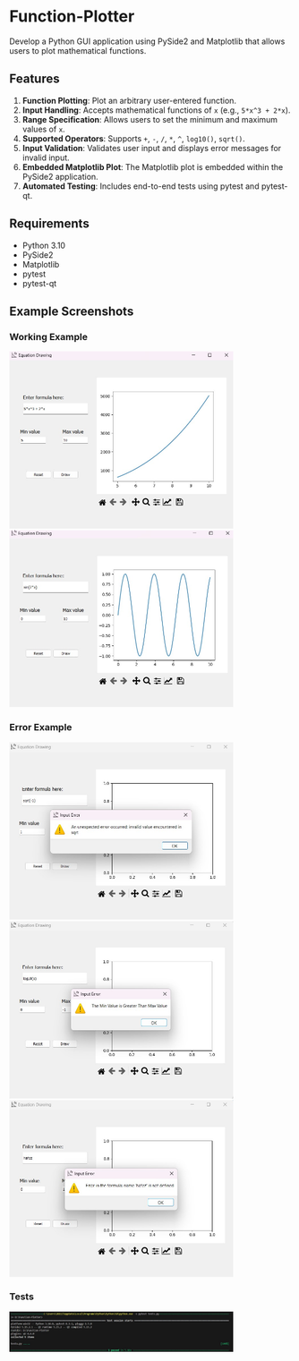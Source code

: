 # Function-Plotter
Develop a Python GUI application using PySide2 and Matplotlib that allows users to plot mathematical functions.
## Features

1. **Function Plotting**: Plot an arbitrary user-entered function.
2. **Input Handling**: Accepts mathematical functions of `x` (e.g., `5*x^3 + 2*x`).
3. **Range Specification**: Allows users to set the minimum and maximum values of `x`.
4. **Supported Operators**: Supports `+`, `-`, `/`, `*`, `^`, `log10()`, `sqrt()`.
5. **Input Validation**: Validates user input and displays error messages for invalid input.
6. **Embedded Matplotlib Plot**: The Matplotlib plot is embedded within the PySide2 application.
7. **Automated Testing**: Includes end-to-end tests using pytest and pytest-qt.

## Requirements

- Python 3.10
- PySide2
- Matplotlib
- pytest
- pytest-qt

## Example Screenshots

### Working Example
<img src="/screenshots/1.jpg" alt="Working Example" width="400"/>
<img src="/screenshots/4.jpg" alt="Working Example" width="400"/>

### Error Example
<img src="/screenshots/2.jpg" alt="Not Working Example" width="400"/>
<img src="/screenshots/3.jpg" alt="Not Working Example" width="400"/>
<img src="/screenshots/5.jpg" alt="Not Working Example" width="400"/>

### Tests
<img src="/screenshots/tests_passes.jpg" alt="Tests passed" width="400"/>